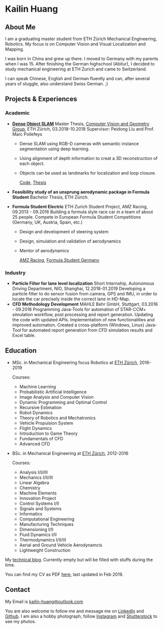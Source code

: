 <!-- ![](./resources/KailinHuangPhoto.jpg){:height="240px" width="240px"} -->
# **Kailin Huang**  

## About Me
I am a graduating master student from ETH Zürich Mechanical Engineering, Robotics. My focus is on Computer Vision and Visual Localization and Mapping.

I was born in China and grew up there. I moved to Germany with my parents when I was 15. After finishing the German highschool (Abitur), I decided to study mechanical engineering at ETH Zurich and came to Switzerland.

I can speak Chinese, English and German fluently and can, after several years of stuggle, also understand Swiss German. ;)




## Projects & Experiences

### Academic
* **[Dense Object SLAM](./projects/mt_objslam.md)**
Master Thesis, [Computer Vision and Geometry Group](http://www.cvg.ethz.ch/index.php), ETH Zürich, 03.2018-10.2018
Supervisor: Peidong Liu and Prof. Marc Pollefeys

  * Dense SLAM using RGB-D cameras with semantic instance segmentation using deep learning.
  * Using alignment of depth information to creat a 3D reconstruction of each object.
  * Objects can be used as landmarks for localization and loop closure.

    [Code](https://github.com/khuang93/MT_ObjSLAM), [Thesis](./resources/MT_ObjSLAM_LaTeX.pdf)

* **Feasibility study of an unsprung aerodynamic package in Formula Student**
Bachelor Thesis, ETH Zürich.

* **Formula Student Electric**
ETH Zurich Student Project, AMZ Racing, 09.2013 - 09.2016
  Building a formula style race car in a team of about 25 people. Compete in European Formula Student Competitions (Germany, UK, Austria, Spain, etc.)
  * Design and development of steering system
  * Design, simulation and validation of aerodynamics
  * Mentor of aerodynamics

    [AMZ Racing](http://www.amzracing.ch), [Formula Student Germany](http://www.formulastudent.de)

### Industry

* **Particle Filter for lane level localization**
Short Internship, Autonomous Driving Department, NIO, Shanghai, 12.2018-01.2019
  Developing a particle filter to do sensor fusion from camera, GPS and IMU, in order to locate the car precisely inside the correct lane in  HD-Map.
* **CFD Methodology Development**
MAHLE Behr GmbH, Stuttgart, 03.2016 - 09.2016
  Programming Java-Tools for automation of STAR-CCM+ simulation workflow, post processing and report generation. Updating the code with updated APIs. Implementation of new functionalities and improved automation.
  Created a cross-platform (Windows, Linux) Java-Tool for automated report generation from CFD simulation results and Excel table.



## Education
* MSc. in Mechanical Engineering focus Robotics at [ETH Zürich](http://www.ethz.ch), 2016-2019

  Courses:
  * Machine Learning
  * Probabilistic Artificial Intelligence
  * Image Analysis and Computer Vision
  * Dynamic Programming and Optimal Control
  * Recursive Estimation
  * Robot Dynamics
  * Theory of Robotics and Mechatronics
  * Vehicle Propulsion System
  * Flight Dynamics
  * Introduction to Game Theory
  * Fundamentals of CFD
  * Advanced CFD

* BSc. in Mechanical Engineering at [ETH Zürich](http://www.ethz.ch), 2012-2016

    Courses:
    * Analysis I/II/III
    * Mechanics I/II/III
    * Linear Algebra
    * Chemistry
    * Machine Elements
    * Innovation Project
    * Control Systems I/II
    * Signals and Systems
    * Informatics
    * Computational Engineering
    * Manufacturing Techniques
    * Dimensioning I/II
    * Fluid Dynamics I/II
    * Thermodynamics I/II/III
    * Aerial and Ground Vehicle Aerodynamcis
    * Lightweight Construction
















My [technical blog](./blogs/blogs.md). Currently empty but will be filled with stuffs during the time.





You can find my CV as PDF [here](./resources/CV-Kailin_Huang_2019_Feb_Photo.pdf), last updated in Feb 2019.

## Contact
My Email is kailin-huang@outlook.com 

You are also welcome to follow me and message me on [LinkedIn](https://www.linkedin.com/in/kailinhuang93/) and [Github](https://github.com/khuang93). 
I am also a hobby photograph, follow [Instagram](https://www.instagram.com/khuang1993/) and [Shutterstock](https://www.shutterstock.com/g/Kailin+Huang) to see my photos.
